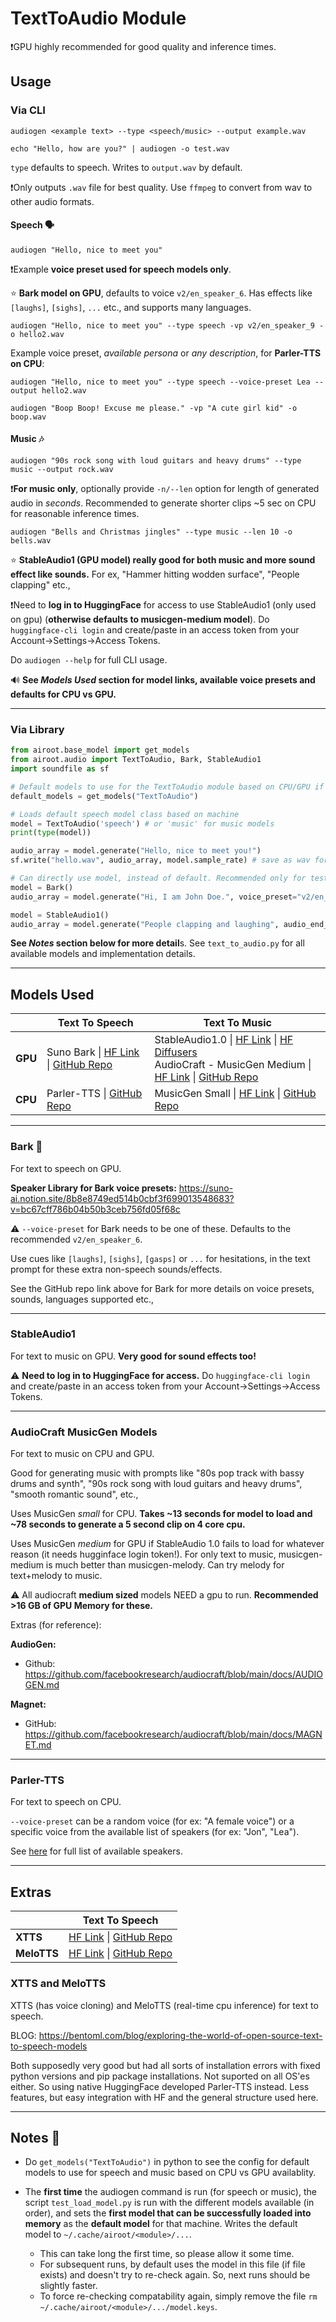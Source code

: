 # TextToAudio Module

❗GPU highly recommended for good quality and inference times.

## Usage
### Via CLI
```
audiogen <example text> --type <speech/music> --output example.wav
```
```
echo "Hello, how are you?" | audiogen -o test.wav
```

`type` defaults to speech. Writes to `output.wav` by default.

❗Only outputs `.wav` file for best quality. Use `ffmpeg` to convert from wav to other audio formats.

#### Speech 🗣️
```
audiogen "Hello, nice to meet you"
```

❗Example **voice preset used for speech models only**. 

⭐ **Bark model on GPU**, defaults to voice `v2/en_speaker_6`. Has effects like `[laughs]`, `[sighs]`, `...` etc., and supports many languages.
```
audiogen "Hello, nice to meet you" --type speech -vp v2/en_speaker_9 -o hello2.wav
```
Example voice preset, *available persona* or *any description*, for **Parler-TTS on CPU**:
```
audiogen "Hello, nice to meet you" --type speech --voice-preset Lea --output hello2.wav
```
```
audiogen "Boop Boop! Excuse me please." -vp "A cute girl kid" -o boop.wav
```

#### Music 🎶
```
audiogen "90s rock song with loud guitars and heavy drums" --type music --output rock.wav
```
❗**For music only**, optionally provide `-n/--len` option for length of generated audio in *seconds*. Recommended to generate shorter clips ~5 sec on CPU for reasonable inference times.
```
audiogen "Bells and Christmas jingles" --type music --len 10 -o bells.wav
```
⭐ **StableAudio1 (GPU model) really good for both music and more sound effect like sounds.** For ex, "Hammer hitting wodden surface", "People clapping" etc.,

❗Need to **log in to HuggingFace** for access to use StableAudio1 (only used on gpu) (**otherwise defaults to musicgen-medium model**). Do `huggingface-cli login` and create/paste in an access token from your Account->Settings->Access Tokens.

Do `audiogen --help` for full CLI usage. 

🔊 **See *Models Used* section for model links, available voice presets and defaults for CPU vs GPU.**

---

### Via Library
```python
from airoot.base_model import get_models
from airoot.audio import TextToAudio, Bark, StableAudio1
import soundfile as sf

# Default models to use for the TextToAudio module based on CPU/GPU if they can be loaded successfully.
default_models = get_models("TextToAudio")

# Loads default speech model class based on machine
model = TextToAudio('speech') # or 'music' for music models
print(type(model))

audio_array = model.generate("Hello, nice to meet you!")
sf.write("hello.wav", audio_array, model.sample_rate) # save as wav for best quality

# Can directly use model, instead of default. Recommended only for testing/dev.
model = Bark()
audio_array = model.generate("Hi, I am John Doe.", voice_preset="v2/en_speaker_4")

model = StableAudio1()
audio_array = model.generate("People clapping and laughing", audio_end_in_s=10.0)
```

**See *Notes* section below for more detail**s.
See `text_to_audio.py` for all available models and implementation details. 

---

## Models Used

|         | Text To Speech                                      | Text To Music                                       |
|---------|---------------------------------------------|---------------------------------------------|
| **GPU** | Suno Bark &#124; [HF Link](https://huggingface.co/docs/transformers/main/en/model_doc/bark) &#124; [GitHub Repo](https://github.com/suno-ai/bark)        | StableAudio1.0 &#124; [HF Link](https://huggingface.co/stabilityai/stable-audio-open-1.0) &#124; [HF Diffusers](https://huggingface.co/docs/diffusers/main/en/api/pipelines/stable_audio) <br> AudioCraft - MusicGen Medium &#124; [HF Link](https://huggingface.co/docs/transformers/main/en/model_doc/musicgen_melody#text-only-conditional-generation) &#124; [GitHub Repo](https://github.com/facebookresearch/audiocraft/blob/main/docs/MUSICGEN.md)        |
| **CPU** | Parler-TTS &#124; [GitHub Repo](https://github.com/huggingface/parler-tts)        | MusicGen Small &#124; [HF Link](https://huggingface.co/facebook/musicgen-small) &#124; [GitHub Repo](https://github.com/facebookresearch/audiocraft/blob/main/docs/MUSICGEN.md)       |

---

### Bark 🐶
For text to speech on GPU.

**Speaker Library for Bark voice presets:**
https://suno-ai.notion.site/8b8e8749ed514b0cbf3f699013548683?v=bc67cff786b04b50b3ceb756fd05f68c

⚠️ `--voice-preset` for Bark needs to be one of these. Defaults to the recommended `v2/en_speaker_6`.

Use cues like `[laughs]`, `[sighs]`, `[gasps]` or `...` for hesitations, in the text prompt for these extra non-speech sounds/effects. 

See the GitHub repo link above for Bark for more details on voice presets, sounds, languages supported etc.,

---
### StableAudio1
For text to music on GPU. **Very good for sound effects too!**

⚠️ **Need to log in to HuggingFace for access.** 
Do `huggingface-cli login` and create/paste in an access token from your Account->Settings->Access Tokens. 

---

### AudioCraft MusicGen Models 
For text to music on CPU and GPU. 

Good for generating music with prompts like "80s pop track with bassy drums and synth", "90s rock song with loud guitars and heavy drums", "smooth romantic sound", etc., 

Uses MusicGen *small* for CPU. **Takes ~13 seconds for model to load and ~78 seconds to generate a 5 second clip on 4 core cpu.**

Uses MusicGen *medium* for GPU if StableAudio 1.0 fails to load for whatever reason (it needs hugginface login token!). For only text to music, musicgen-medium is much better than musicgen-melody. Can try melody for text+melody to music.

⚠️ All audiocraft **medium sized** models NEED a gpu to run. **Recommended >16 GB of GPU Memory for these.**

Extras (for reference):

**AudioGen:**
- Github: https://github.com/facebookresearch/audiocraft/blob/main/docs/AUDIOGEN.md

**Magnet:**
- GitHub: https://github.com/facebookresearch/audiocraft/blob/main/docs/MAGNET.md

---

### Parler-TTS
For text to speech on CPU.

`--voice-preset` can be a random voice (for ex: "A female voice") or a specific voice from the available list of speakers (for ex: "Jon", "Lea").

See [here](https://github.com/huggingface/parler-tts?tab=readme-ov-file#-using-a-specific-speaker) for full list of available speakers. 

---

## Extras

|         | Text To Speech                                      |
|---------|---------------------------------------------|
| **XTTS** | [HF Link](https://huggingface.co/coqui/XTTS-v2) &#124; [GitHub Repo](https://github.com/coqui-ai/TTS)        |
| **MeloTTS** | [HF Link](https://huggingface.co/myshell-ai/MeloTTS-English) &#124; [GitHub Repo](https://github.com/myshell-ai/MeloTTS)        |

### XTTS and MeloTTS
XTTS (has voice cloning) and MeloTTS (real-time cpu inference) for text to speech.

BLOG: https://bentoml.com/blog/exploring-the-world-of-open-source-text-to-speech-models

Both supposedly very good but had all sorts of installation errors with fixed python versions and pip package installations.
Not suported on all OS'es either.
So using native HuggingFace developed Parler-TTS instead. Less features, but easy integration with HF and the general structure used here.

---

## Notes 📝

- Do `get_models("TextToAudio")` in python to see the config for default models to use for speech and music based on CPU vs GPU availablity. 

- The **first time** the audiogen command is run (for speech or music), the script `test_load_model.py` is run with the different models available (in order), and sets the **first model that can be successfully loaded into memory** as the **default model** for that machine. Writes the default model to `~/.cache/airoot/<module>/...`. 
    - This can take long the first time, so please allow it some time.
    - For subsequent runs, by default uses the model in this file (if file exists) and doesn't try to re-check again. So, next runs should be slightly faster.
    - To force re-checking compatability again, simply remove the file `rm ~/.cache/airoot/<module>/.../model.keys`. 
